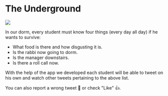 # The Underground
![](https://github.com/itsikshteinberger/the-underground/blob/master/FinalProject/app/src/main/res/drawable/Drawing-4.sketchpad.png)

In our dorm, every student must know four things (every day all day) if he wants to survive:

- What food is there and how disgusting it is.
- Is the rabbi now going to dorm.
- Is the manager downstairs.
- Is there a roll call now.

With the help of the app we developed each student will be able to tweet on his own and watch other tweets pertaining to the above list.

You can also report a wrong tweet :poop: or check "Like" :thumbsup:.
